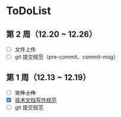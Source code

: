 # ToDoList

## 第 2 周（12.20 ~ 12.26）

- [ ] 文件上传
- [ ] git 提交规范（pre-commit、commit-msg）

## 第 1 周（12.13 ~ 12.19）

- [ ] ~~文件上传~~
- [x] [技术文档写作规范](https://hongbusi.github.io/blog/document-style-guide)
- [ ] git 提交规范
